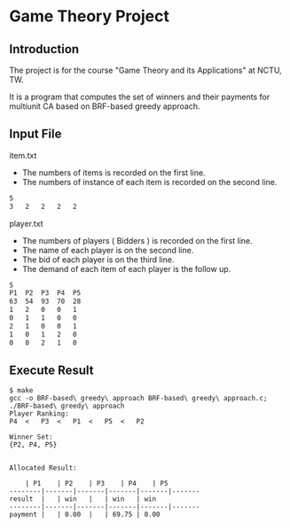# Game Theory Project

## Introduction

The project is for the course "Game Theory and its Applications" at NCTU, TW.

It is a program that computes the set of winners and their payments for multiunit CA based on BRF-based greedy approach.

## Input File

item.txt

- The numbers of items is recorded on the first line.
- The numbers of instance of each item is recorded on the second line.

```txt
5
3	2	2	2	2
```

player.txt

- The numbers of players ( Bidders ) is recorded on the first line.
- The name of each player is on the second line.
- The bid of each player is on the third line.
- The demand of each item of each player is the follow up.

```txt
5
P1	P2	P3	P4	P5
63	54	93	70	28
1	2	0	0	1
0	1	1	0	0
2	1	0	0	1
1	0	1	2	0
0	0	2	1	0
```

## Execute Result

```shell
$ make
gcc -o BRF-based\ greedy\ approach BRF-based\ greedy\ approach.c; ./BRF-based\ greedy\ approach
Player Ranking:
P4  <	P3  <	P1  <	P5  <	P2

Winner Set:
{P2, P4, P5}


Allocated Result:

	| P1	| P2	| P3	| P4	| P5
--------|-------|-------|-------|-------|-------
result	|	| win	| 	| win	| win
--------|-------|-------|-------|-------|-------
payment	| 	| 0.00	| 	| 69.75	| 0.00

```

